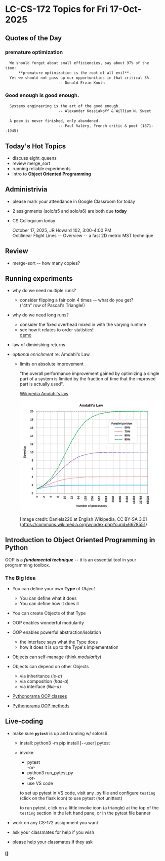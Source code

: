 # LC-CS-172 Topics for Fri 17-Oct-2025

## Quotes of the Day

### premature optimization

	  We should forget about small efficiencies, say about 97% of the time:  
		  **premature optimization is the root of all evil**.  
	  Yet we should not pass up our opportunities in that critical 3%.  
							-- Donald Ervin Knuth
  
###  Good enough is good enough.

	  Systems engineering is the art of the good enough.  
							-- Alexander Kossiakoff & William N. Sweet

	  A poem is never finished, only abandoned.  
							-- Paul Valéry, French critic & poet (1871--1945)

## Today's Hot Topics

* discuss eight_queens
* review merge_sort
* running reliable experiments
* intro to **Object Oriented Programming**

## Administrivia

* please mark your attendance in Google Classroom for today

* 2 assignments (solo/s5 and solo/s6) are both due **today**

* CS Colloquium today  

    October 17, 2025, JR Howard 102, 3:00-4:00 PM  
    Octilinear Flight Lines -- Overview -- a fast 2D metric MST technique

## Review

* merge-sort -- how many copies?

## Running experiments

* why do we need multiple runs?
  - consider flipping a fair coin 4 times -- what do you get?  
    ("4th" row of Pascal's Triangle!)

* why do we need long runs?
  - consider the fixed overhead mixed in with the varying runtime
  - see how it relates to order statistics!  
    [demo](demo_domination_eventually.py)

* law of diminishing returns

* *optional enrichment* re: Amdahl's Law
  - limits on absolute improvement

	"the overall performance improvement gained by optimizing a single part of a
    system is limited by the fraction of time that the improved part is actually
    used".

    [Wikipedia Amdahl's law](https://en.wikipedia.org/wiki/Amdahl%27s_law)

	![Amdahl's law illustration](AmdahlsLaw.svg)

	[Image credit: Daniels220 at English Wikipedia, CC BY-SA 3.0]	(https://commons.wikimedia.org/w/index.php?curid=6678551)

## Introduction to Object Oriented Programming in Python

OOP is a ***fundamental technique*** -- it is an essential tool in your programming toolbox.

### The Big Idea

* You can define your own **Type** of *Object*
  - You can define what it does
  - You can define how it does it
* You can create Objects of that Type
* OOP enables wonderful modularity
* OOP enables powerful abstraction/isolation
  - the interface says what the Type does
  - how it does it is up to the Type's implementation
* Objects can self-manage (think *modularity*)
* Objects can depend on other Objects
  - via inheritance (*is-a*)
  - via composition (*has-a*)
  - via interface (*like-a*)

* [Pythonorama OOP classes](https://github.com/alainkaegi/pythonorama/blob/main/oop/classes.md)
* [Pythonorama OOP methods](https://github.com/alainkaegi/pythonorama/blob/main/oop/methods.md)

## Live-coding

* make sure **`pytest`** is up and running w/ solo/s6
  - install: python3 -m pip install [--user] pytest
  - invoke:
    * pytest  
	-or-  
    * python3 run_pytest.py  
    -or-  
    * use VS code

	to set up pytest in VS code, visit any .py file and configure
	`testing` (click on the flask icon) to use pytest (*not* unittest)

    to run pytest, click on a little invoke icon (a triangle) at the top
	of the `testing` section in the left hand pane, or in the pytest
	file banner

* work on any CS-172 assignment you want
* ask your classmates for help if you wish
* please help your classmates if they ask

#### []
